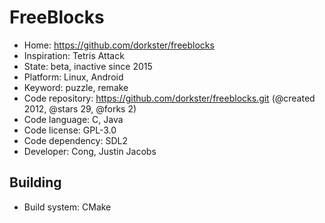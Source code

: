 # FreeBlocks

- Home: https://github.com/dorkster/freeblocks
- Inspiration: Tetris Attack
- State: beta, inactive since 2015
- Platform: Linux, Android
- Keyword: puzzle, remake
- Code repository: https://github.com/dorkster/freeblocks.git (@created 2012, @stars 29, @forks 2)
- Code language: C, Java
- Code license: GPL-3.0
- Code dependency: SDL2
- Developer: Cong, Justin Jacobs

## Building

- Build system: CMake
